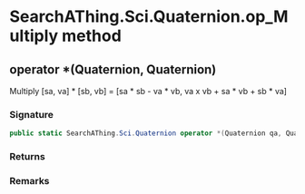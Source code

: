 # SearchAThing.Sci.Quaternion.op_Multiply method
## operator *(Quaternion, Quaternion)
Multiply
            [sa, va] * [sb, vb] = [sa * sb - va * vb, va x vb + sa * vb + sb * va]

### Signature
```csharp
public static SearchAThing.Sci.Quaternion operator *(Quaternion qa, Quaternion qb)
```
### Returns

### Remarks

